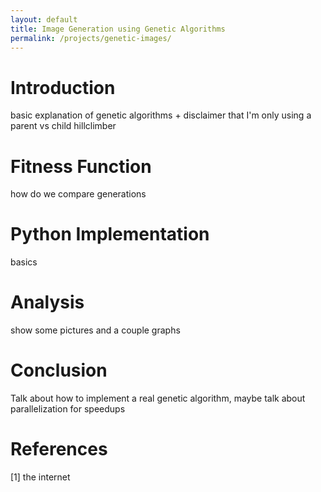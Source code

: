 ```yaml
---
layout: default
title: Image Generation using Genetic Algorithms
permalink: /projects/genetic-images/
---
```


Introduction 
============
basic explanation of genetic algorithms + disclaimer that I'm only using a parent vs child hillclimber

Fitness Function
================
how do we compare generations

Python Implementation
================
basics

Analysis
========
show some pictures and a couple graphs

Conclusion
==========
Talk about how to implement a real genetic algorithm, maybe talk about parallelization for speedups

References
==========
[1] the internet